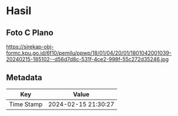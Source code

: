 # Hasil

## Foto C Plano

https://sirekap-obj-formc.kpu.go.id/6f10/pemilu/ppwp/18/01/04/20/01/1801042001039-20240215-185102--d56d7d8c-531f-4ce2-998f-55c272d35246.jpg


## Metadata

| Key        | Value               |
| ---------- | ------------------- |
| Time Stamp | 2024-02-15 21:30:27 |



